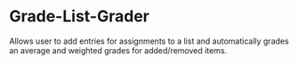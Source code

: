 # Grade-List-Grader
Allows user to add entries for assignments to a list and automatically grades an average and weighted grades for added/removed items.
